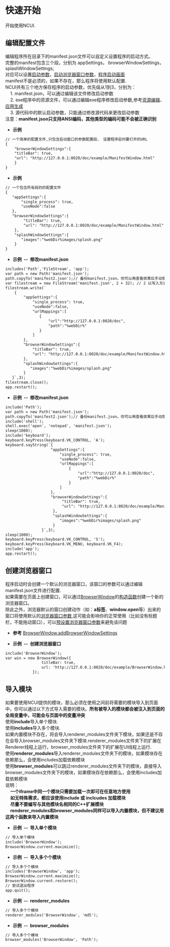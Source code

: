 # 快速开始

  开始使用NCUI.
  
## 编辑配置文件 &nbsp;
  编辑程序所在目录下的manifest.json文件可以自定义设置程序的启动方式。<br>完整的manifest包含三个段，分别为 appSettings， browserWindowSettings， splashWindowSettings;<br>对应可以设置<a href="#settings/settingsAppSettings">启动参数</a>，<a href="#settings/settingsBrowserWindowSettings">启动浏览器窗口参数</a>，<a href="#settings/settingsSplashWindowSettings">程序启动画面</a><br>manifest不是必须的，如果不存在，那么程序将使用默认配置.<br>NCUI共有三个地方保存程序的启动参数，优先级从1到3，分别为：<br>&nbsp;&nbsp;&nbsp;&nbsp;1. manifest.json，可以通过编辑该文件修改启动参数<br>&nbsp;&nbsp;&nbsp;&nbsp;2. exe程序中的资源文件，可以通过编辑exe程序修改启动参数,参考<a href="#extend/extendrcedit">资源编辑</a>、<a href="#basic/basic应用生成">应用生成</a><br>&nbsp;&nbsp;&nbsp;&nbsp;3. 源代码中的默认启动参数，只能通过修改源代码来更改启动参数<br>注意：**manifest.json只支持ANSI编码，其他类型的编码可能不会被正确识别**
  
* **示例&nbsp;&nbsp;&nbsp;&nbsp;**

```html
// 一个简单的配置文件,只包含启动窗口的参数配置段， 设置程序启时要打开的URL
{
    "browserWindowSettings":{
    "titleBar": true,
    "url": "http://127.0.0.1:8020/doc/example/ManifestWindow.html"
    }
}

```
* **示例&nbsp;&nbsp;&nbsp;&nbsp;**

```html
// 一个包含所有段的的配置文件
{
   "appSettings":{
       "single_process": true,
       "useNode":false
   },
   "browserWindowSettings":{
        "titleBar": true,
        "url": "http://127.0.0.1:8020/doc/example/ManifestWindow.html"
    },
    "splashWindowSettings":{
       "images":"%webDir%images/splash.png"
    }
}

```
* **示例&nbsp;&nbsp;--&nbsp;&nbsp;修改manifest.json**

```html
includes('Path','FileStream', 'app');
var path = new Path('manifest.json');
path.copyTo('manifest2.json');// 备份manifest.json，你可以再查看效果后手动恢复该文件
var filestream = new FileStream('manifest.json', 2 + 32); // 2 以写入方式打开，32 以二进制方式打开
filestream.write(`
    {
        "appSettings":{
            "single_process": true,
            "useNode":false,
            "urlMappings":[
               {
                   "url":"http://127.0.0.1:8020/doc",
                   "path":"%webDir%"
               }
            ]
        },
        "browserWindowSettings":{
            "titleBar": true,
            "url": "http://127.0.0.1:8020/doc/example/ManifestWindow.html"
        },
        "splashWindowSettings":{
           "images":"%webDir%images/splash.png"
        }
   }`,3);
filestream.close();
app.restart();

```
* **示例&nbsp;&nbsp;--&nbsp;&nbsp;修改manifest.json**

```html
include('Path');
var path = new Path('manifest.json');
path.copyTo('manifest2.json');// 备份manifest.json，你可以再查看效果后手动恢复该文件
include('shell');
shell.exec('open', 'notepad', 'manifest.json');
sleep(1000);
include('keyboard');
keyboard.keyPress(keyboard.VK_CONTROL, 'A');
keyboard.sayString(`{
                    "appSettings":{
                        "single_process": true,
                        "useNode":false,
                        "urlMappings":[
                            {
                                "url":"http://127.0.0.1:8020/doc",
                                "path":"%webDir%"
                            }
                        ]
                    },
                    "browserWindowSettings":{
                         "titleBar": true,
                         "url": "http://127.0.0.1:8020/doc/example/ManifestWindow.html"
                     },
                     "splashWindowSettings":{
                        "images":"%webDir%images/splash.png"
                     }
                }`,3);
sleep(1000);
keyboard.keyPress(keyboard.VK_CONTROL, 'S');
keyboard.keyPress(keyboard.VK_MENU, keyboard.VK_F4);
include('app');
app.restart();

```


<div class="adoc" id="div_编辑配置文件"></div>


## 创建浏览器窗口 &nbsp;
  程序启动时会创建一个默认的浏览器窗口，该窗口的参数可以通过编辑manifest.json文件进行配置.<br>如果需要在页面上创建窗口，可以通过<a href="#api/apiBrowserWindow">BrowserWindow</a>的<a href="#api/apiBrowserWindow/58">构造函数</a>创建一个新的浏览器窗口。<br>除此之外，浏览器默认的窗口创建动作（如：**a标签**、**window.open**等）出来的窗口将使用默认的<a href="#settings/settingsBrowserWindowSettings">浏览器窗口参数</a>,这可能会影响你的正常使用（比如没有标题栏，不能拖动窗口），可以<a href="#api/apiBrowserWindow/67">预设置浏览器窗口参数</a>来避免该问题
  
* **参考** 
<a href="#api/apiBrowserWindow/67">BrowserWindow.addBrowserWindowSettings</a>

* **示例&nbsp;&nbsp;--&nbsp;&nbsp;创建浏览器窗口**

```html
include('BrowserWindow');
var win = new BrowserWindow({
                titleBar: true,
                url: 'http://127.0.0.1:8020/doc/example/BrowserWindow.html'
            });

```


<div class="adoc" id="div_创建浏览器窗口"></div>


## 导入模块 &nbsp;
  如果要使用NCUI提供的模块，那么必须在使用之间前将需要的模块导入到页面中，你可以通过以下方式导入需要的模块。**所有被导入的模块都会被注入到页面的全局变量中，可能会与页面中的变量冲突**<br>使用**include**导入单个模块.<br>使用**includes**导入多个模块.<br>如果内置模块不存在，将会导入renderer_modules文件夹下模块，如果还是不存在会导入browser_modules文件夹下模块.renderer_modules文件夹下的扩展在Renderer线程上运行，browser_modules文件夹下的扩展在UI线程上运行.<br>使用**renderer_modules**导入renderer_modules文件夹下的模块，如果模块存在依赖那么，会使用includes加载依赖模块<br>使用**browser_modules**可以跳过renderer_modules文件夹下的模块，直接导入browser_modules文件夹下的模块，如果模块存在依赖那么，会使用includes加载依赖模块<br>说明：<br>&nbsp;&nbsp;&nbsp;&nbsp;**一个iframe中同一个模块只需要加载一次即可在任意地方使用**<br>&nbsp;&nbsp;&nbsp;&nbsp;**如无特殊需求，都应该使用include 或 inclcudes 加载模块**<br>&nbsp;&nbsp;&nbsp;&nbsp;**尽量不要编写与其他模块名相同的C++扩展模块**<br>&nbsp;&nbsp;&nbsp;&nbsp;**renderer_modules和browser_modules同样可以导入内置模块，但不建议用这两个函数来导入内置模块**<br>
  
* **示例&nbsp;&nbsp;--&nbsp;&nbsp;导入单个模块**

```html
// 导入单个模块
include('BrowserWindow');
BrowserWindow.current.maximize();

```
* **示例&nbsp;&nbsp;--&nbsp;&nbsp;导入多个个模块**

```html
// 导入多个个模块
includes('BrowserWindow', 'app');
BrowserWindow.current.maximize();
BrowserWindow.current.restore();
// 尝试退出程序
app.quit();

```
* **示例&nbsp;&nbsp;--&nbsp;&nbsp;renderer_modules**

```html
// 导入多个个模块
renderer_modules('BrowserWindow', 'md5');


```
* **示例&nbsp;&nbsp;--&nbsp;&nbsp;browser_modules**

```html
// 导入多个个模块
browser_modules('BrowserWindow', 'Path');


```


<div class="adoc" id="div_导入模块"></div>


